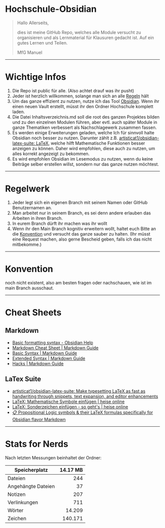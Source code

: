 # Hochschule-Obsidian

>Hallo Allerseits,
>
>dies ist meine GitHub Repo, welches alle Module versucht zu organisieren und als Lernmaterial für Klausuren gedacht ist. Auf ein gutes Lernen und Teilen.
>
>MfG
>Manuel

--- 

# Wichtige Infos
1. Die Repo ist public für alle. (Also achtet drauf was ihr pusht)
2. Jeder ist herzlich willkommen, solange man sich an alle [Regeln](#regelwerk) hält
3. Um das ganze effizient zu nutzen, nutze ich das Tool [Obsidian](https://obsidian.md/). Wenn ihr einen neuen Vault erstellt, müsst ihr den Ordner Hochschule komplett laden.
4. Die Datei Inhaltsverzeichnis.md soll die root des ganzen Projektes bilden und zu den einzelnen Modulen führen, aber evtl. auch später Module in ganze Thematiken verbessert als Nachschlagewerk zusammen fassen. 
5. Es werden einige Erweiterungen geladen, welche Ich für sinnvoll halte Obsidian noch besser zu nutzen. Darunter zählt z.B. [artisticat1/obsidian-latex-suite: LaTeX](https://github.com/artisticat1/obsidian-latex-suite), welche hilft Mathematische Funktionen besser anzeigen zu können. Daher wird empfohlen, diese auch zu nutzen, um alles korrekt angezeigt zu bekommen.
6. Es wird empfohlen Obsidian im Lesemodus zu nutzen, wenn du keine Beiträge selber erstellen willst, sondern nur das ganze nutzen möchtest.

---

# Regelwerk
1. Jeder legt sich ein eigenen Branch mit seinem Namen oder GitHub Benutzernamen an.
2. Man arbeitet nur in seinem Branch, es sei denn andere erlauben das Arbeiten in ihren Branch.
3. In eurem Branch dürft ihr machen was ihr wollt
4. Wenn ihr den Main Branch kognitiv erweitern wollt, haltet euch Bitte an die [Konvention](#konvention) und versucht das ganze sauber zu halten. (Ihr müsst eine Request machen, also gerne Bescheid geben, falls ich das nicht mitbekomme.)

---

# Konvention
noch nicht existent, also am besten fragen oder nachschauen, wie ist im main Branch ausschaut.

---

# Cheat Sheets

## Markdown
- [Basic formatting syntax - Obsidian Help](https://help.obsidian.md/Editing+and+formatting/Basic+formatting+syntax)
- [Markdown Cheat Sheet | Markdown Guide](https://www.markdownguide.org/cheat-sheet/)
- [Basic Syntax | Markdown Guide](https://www.markdownguide.org/basic-syntax/#html)
- [Extended Syntax | Markdown Guide](https://www.markdownguide.org/extended-syntax/)
- [Hacks | Markdown Guide](https://www.markdownguide.org/hacks/)

## LaTex Suite
- [artisticat1/obsidian-latex-suite: Make typesetting LaTeX as fast as handwriting through snippets, text expansion, and editor enhancements](https://github.com/artisticat1/obsidian-latex-suite)
- [LaTeX: Mathematische Symbole einfügen | heise online](https://www.heise.de/tipps-tricks/LaTeX-Mathematische-Symbole-einfuegen-4996350.html)
- [LaTeX: Sonderzeichen einfügen - so geht's | heise online](https://www.heise.de/tipps-tricks/LaTeX-Sonderzeichen-einfuegen-so-geht-s-4366201.html)
- [📋 Propositional Logic symbols & their LaTeX formulas specifically for Obsidian flavor Markdown](https://gist.github.com/zudsniper/fe553bc6a4ee94fcdd74bf4eb0722043)
 

---
# Stats for Nerds
Nach letzten Messungen beinhaltet der Ordner:

| Speicherplatz      | 14.17 MB |
| ------------------ | -------: |
| Dateien            |      244 |
| Angehängte Dateien |       37 |
| Notizen            |      207 |
| Verlinkungen       |      711 |
| Wörter             |   14.209 |
| Zeichen            |  140.171 |
